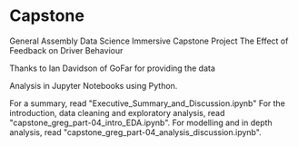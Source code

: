 # Capstone
General Assembly Data Science Immersive Capstone Project
The Effect of Feedback on Driver Behaviour

Thanks to Ian Davidson of GoFar for providing the data

Analysis in Jupyter Notebooks using Python.

For a summary, read "Executive_Summary_and_Discussion.ipynb"
For the introduction, data cleaning and exploratory analysis, read "capstone_greg_part-04_intro_EDA.ipynb".
For modelling and in depth analysis, read "capstone_greg_part-04_analysis_discussion.ipynb".
